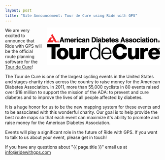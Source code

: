 ```yaml
---
layout: post
title: "Site Announcement: Tour de Cure using Ride with GPS"
---
```

<img src="/images/post_images/2012-tdc-logo.gif" align="right"
valign="top" style="margin-left:10px">We are very excited to announce
that Ride with GPS will be the official route planning software for the <a href="http://tour.diabetes.org/">Tour de Cure</a>!

The Tour de Cure is one of the largest cycling events in the United
States and stages charity rides across the country to
raise money for the American Diabetes Association. In 2011, more than
55,000 cyclists in 80 events raised over $18 million to support the
mission of the ADA: to prevent and cure diabetes and to improve the
lives of all people affected by diabetes.

It is a huge honor for us to be the new mapping system for these
events and to be associated with this wonderful charity. Our goal is
to help provide the best route maps so that each event can maximize
it's ability to promote and raise money for the American Diabetes
Association. 

Events will play a significant role in the future of Ride with GPS.
If you want to talk to us about your event, please get in touch! 

If you have any questions about "{{ page.title }}" email us at <a href="mailto:info@ridewithgps.com">info@ridewithgps.com</a>
